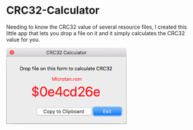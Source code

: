 # CRC32-Calculator
Needing to know the CRC32 value of several resource files, I created this little app that lets you drop a file on it and it simply calculates the CRC32 value for you.

![](img/screenshot.png)
